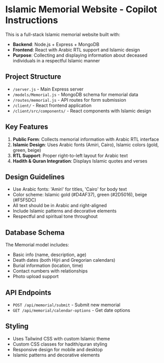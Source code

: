 <!-- Use this file to provide workspace-specific custom instructions to Copilot. For more details, visit https://code.visualstudio.com/docs/copilot/copilot-customization#_use-a-githubcopilotinstructionsmd-file -->

# Islamic Memorial Website - Copilot Instructions

This is a full-stack Islamic memorial website built with:
- **Backend**: Node.js + Express + MongoDB
- **Frontend**: React with Arabic RTL support and Islamic design
- **Purpose**: Collecting and displaying information about deceased individuals in a respectful Islamic manner

## Project Structure
- `/server.js` - Main Express server
- `/models/Memorial.js` - MongoDB schema for memorial data
- `/routes/memorial.js` - API routes for form submission
- `/client/` - React frontend application
- `/client/src/components/` - React components with Islamic design

## Key Features
1. **Public Form**: Collects memorial information with Arabic RTL interface
2. **Islamic Design**: Uses Arabic fonts (Amiri, Cairo), Islamic colors (gold, green, beige)
3. **RTL Support**: Proper right-to-left layout for Arabic text
4. **Hadith & Quran Integration**: Displays Islamic quotes and verses

## Design Guidelines
- Use Arabic fonts: 'Amiri' for titles, 'Cairo' for body text
- Color scheme: Islamic gold (#D4AF37), green (#2D5016), beige (#F5F5DC)
- All text should be in Arabic and right-aligned
- Include Islamic patterns and decorative elements
- Respectful and spiritual tone throughout

## Database Schema
The Memorial model includes:
- Basic info (name, description, age)
- Death dates (both Hijri and Gregorian calendars)
- Burial information (location, time)
- Contact numbers with relationships
- Photo upload support

## API Endpoints
- `POST /api/memorial/submit` - Submit new memorial
- `GET /api/memorial/calendar-options` - Get date options

## Styling
- Uses Tailwind CSS with custom Islamic theme
- Custom CSS classes for hadith/quran styling
- Responsive design for mobile and desktop
- Islamic patterns and decorative elements
